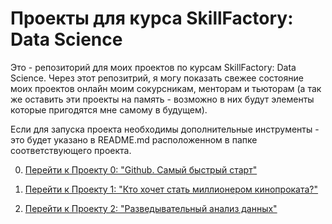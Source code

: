 
# Проекты для курса SkillFactory: Data Science

Это - репозиторий для моих проектов по курсам SkillFactory: Data Science. Через
этот репозитрий, я могу показать свежее состояние моих проектов онлайн моим сокурсникам, менторам
и тьюторам (а так же оставить эти проекты на память - возможно в них будут
элементы которые пригодятся мне самому в будущем). 

Если для запуска проекта необходимы дополнительные инструменты - это будет
указано в README.md расположенном в папке соответствующего проекта. 

0. [Перейти к Проекту 0: "Github. Самый быстрый старт"](https://github.com/agate-agate/learning_data_science_at_skillfactory/tree/main/module_0)

0. [Перейти к Проекту 1: "Кто хочет стать миллионером кинопроката?"](https://github.com/agate-agate/learning_data_science_at_skillfactory/tree/main/module_1)

0. [Перейти к Проекту 2: "Разведывательный анализ данных"](https://github.com/agate-agate/learning_data_science_at_skillfactory/tree/main/module_2)
